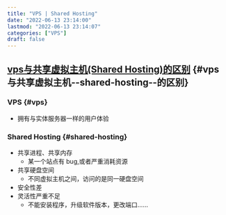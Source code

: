 ```yaml
---
title: "VPS | Shared Hosting"
date: "2022-06-13 23:14:00"
lastmod: "2022-06-13 23:14:07"
categories: ["VPS"]
draft: false
---
```


## [vps与共享虚拟主机(Shared Hosting)的区别](https://www.vpszh.com/325) {#vps与共享虚拟主机--shared-hosting--的区别}


### VPS {#vps}

-   拥有与实体服务器一样的用户体验


### Shared Hosting {#shared-hosting}

-   共享进程、共享内存
    -   某一个站点有 bug,或者严重消耗资源
-   共享硬盘空间
    -   不同虚拟主机之间，访问的是同一硬盘空间
-   安全性差
-   灵活性严重不足
    -   不能安装程序，升级软件版本，更改端口……
